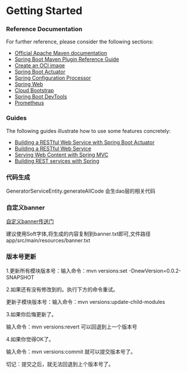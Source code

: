 # Getting Started

### Reference Documentation

For further reference, please consider the following sections:

* [Official Apache Maven documentation](https://maven.apache.org/guides/index.html)
* [Spring Boot Maven Plugin Reference Guide](https://docs.spring.io/spring-boot/docs/2.4.1/maven-plugin/reference/html/)
* [Create an OCI image](https://docs.spring.io/spring-boot/docs/2.4.1/maven-plugin/reference/html/#build-image)
* [Spring Boot Actuator](https://docs.spring.io/spring-boot/docs/2.4.1/reference/htmlsingle/#production-ready)
* [Spring Configuration Processor](https://docs.spring.io/spring-boot/docs/2.4.1/reference/htmlsingle/#configuration-metadata-annotation-processor)
* [Spring Web](https://docs.spring.io/spring-boot/docs/2.4.1/reference/htmlsingle/#boot-features-developing-web-applications)
* [Cloud Bootstrap](https://spring.io/projects/spring-cloud-commons)
* [Spring Boot DevTools](https://docs.spring.io/spring-boot/docs/2.4.1/reference/htmlsingle/#using-boot-devtools)
* [Prometheus](https://docs.spring.io/spring-boot/docs/2.4.1/reference/html/production-ready-features.html#production-ready-metrics-export-prometheus)

### Guides

The following guides illustrate how to use some features concretely:

* [Building a RESTful Web Service with Spring Boot Actuator](https://spring.io/guides/gs/actuator-service/)
* [Building a RESTful Web Service](https://spring.io/guides/gs/rest-service/)
* [Serving Web Content with Spring MVC](https://spring.io/guides/gs/serving-web-content/)
* [Building REST services with Spring](https://spring.io/guides/tutorials/bookmarks/)

### 代码生成

GeneratorServiceEntity.generateAllCode 会生dao层的相关代码

### 自定义banner

[自定义banner传送门](http://patorjk.com/software/taag/#p=display&f=Soft&t=tms)

建议使用Soft字体,将生成的内容复制到banner.txt即可,文件路径 app/src/main/resources/banner.txt

### 版本号更新

1.更新所有模块版本号：输入命令：mvn versions:set -DnewVersion=0.0.2-SNAPSHOT

2.如果还有没有修改到的。执行下方的命令重试。

更新子模块版本号：输入命令：mvn versions:update-child-modules

3.如果你后悔更新了。

输入命令：mvn versions:revert 可以回退到上一个版本号

4.如果你觉得OK了。

输入命令：mvn versions:commit 就可以提交版本号了。

切记：提交之后，就无法回退到上个版本号了。